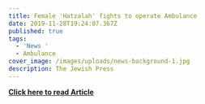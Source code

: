 ```yaml
---
title: Female 'Hatzalah' fights to operate Ambulance
date: 2019-11-28T19:24:07.367Z
published: true
tags:
  - 'News '
  - Ambulance
cover_image: /images/uploads/news-background-1.jpg
description: The Jewish Press
---
```

**[Click here to read Article](https://www.jewishpress.com/sections/features/features-on-jewish-world/female-hatzalah-fights-to-operate-ambulance/2019/11/27/)**